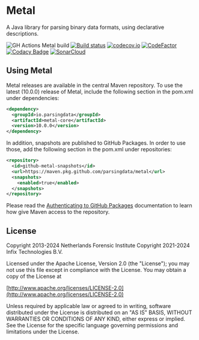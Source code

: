 # Metal

A Java library for parsing binary data formats, using declarative descriptions.

![GH Actions Metal build](https://github.com/parsingdata/metal/actions/workflows/build.yml/badge.svg)
[![Build status](https://ci.appveyor.com/api/projects/status/69hk2llxjjyatuyq/branch/main?svg=true)](https://ci.appveyor.com/project/parsingdata/metal/branch/main)
[![codecov.io](https://codecov.io/github/parsingdata/metal/coverage.svg?branch=main)](https://codecov.io/github/parsingdata/metal?branch=main)
[![CodeFactor](https://www.codefactor.io/repository/github/parsingdata/metal/badge)](https://www.codefactor.io/repository/github/parsingdata/metal)
[![Codacy Badge](https://app.codacy.com/project/badge/Grade/58fd44c214a4425f967e27214bb3a924)](https://app.codacy.com/gh/parsingdata/metal/dashboard?utm_source=github.com&amp;utm_medium=referral&amp;utm_content=parsingdata/metal&amp;utm_campaign=Badge_Grade)
[![SonarCloud](https://sonarcloud.io/api/project_badges/measure?project=parsingdata_metal&metric=alert_status)](https://sonarcloud.io/dashboard?id=parsingdata_metal)

## Using Metal

Metal releases are available in the central Maven repository. To use the latest (10.0.0) release of Metal, include the following section in the pom.xml under dependencies:

```xml
<dependency>
  <groupId>io.parsingdata</groupId>
  <artifactId>metal-core</artifactId>
  <version>10.0.0</version>
</dependency>
```

In addition, snapshots are published to GitHub Packages. In order to use those, add the following section in the pom.xml under repositories:

```xml
<repository>
  <id>github-metal-snapshots</id>
  <url>https://maven.pkg.github.com/parsingdata/metal</url>
  <snapshots>
    <enabled>true</enabled>
  </snapshots>
</repository>
```

Please read the [Authenticating to GitHub Packages](https://docs.github.com/en/packages/working-with-a-github-packages-registry/working-with-the-apache-maven-registry#authenticating-to-github-packages) documentation to learn how give Maven access to the repository.

## License

Copyright 2013-2024 Netherlands Forensic Institute
Copyright 2021-2024 Infix Technologies B.V.

Licensed under the Apache License, Version 2.0 (the "License");
you may not use this file except in compliance with the License.
You may obtain a copy of the License at

[http://www.apache.org/licenses/LICENSE-2.0](http://www.apache.org/licenses/LICENSE-2.0)

Unless required by applicable law or agreed to in writing, software
distributed under the License is distributed on an "AS IS" BASIS,
WITHOUT WARRANTIES OR CONDITIONS OF ANY KIND, either express or implied.
See the License for the specific language governing permissions and
limitations under the License.
